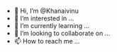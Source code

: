 - 👋 Hi, I’m @Khanaivinu
- 👀 I’m interested in ...
- 🌱 I’m currently learning ...
- 💞️ I’m looking to collaborate on ...
- 📫 How to reach me ...

<!---
Khanaivinu/Khanaivinu is a ✨ special ✨ repository because its `README.md` (this file) appears on your GitHub profile.
You can click the Preview link to take a look at your changes.
--->

